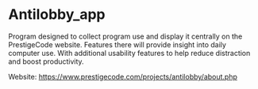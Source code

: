 # Antilobby_app

Program designed to collect program use and display it centrally on the PrestigeCode website. Features there will provide insight into daily computer use. With additional usability features to help reduce distraction and boost productivity.


Website:
https://www.prestigecode.com/projects/antilobby/about.php

